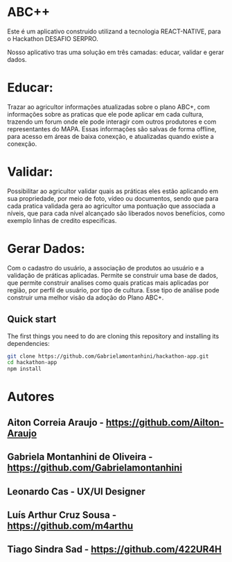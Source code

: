 # ABC++

Este é um aplicativo construido utilizand a tecnologia REACT-NATIVE, para o Hackathon DESAFIO SERPRO.

Nosso aplicativo tras uma solução em três camadas: educar, validar e gerar dados.

# Educar:

Trazar ao agricultor informações atualizadas sobre o plano ABC+, com informações sobre as praticas que ele pode aplicar em cada cultura, trazendo um forum onde ele pode interagir com outros produtores e com representantes do MAPA.
Essas informações são salvas de forma offline, para acesso em áreas de baixa conexção, e atualizadas quando existe a conexção.

# Validar:

Possibilitar ao agricultor validar quais as práticas eles estão aplicando em sua propriedade, por meio de foto, vídeo ou documentos, sendo que para cada pratica validada gera ao agricultor uma pontuação que associada a níveis, que para cada nível alcançado são liberados novos benefícios, como exemplo linhas de credito especificas.

# Gerar Dados:

Com o cadastro do usuário, a associação de produtos ao usuário e a validação de práticas aplicadas. Permite se construir uma base de dados, que permite construir analises como quais praticas mais aplicadas por região, por perfil de usuário, por tipo de cultura. Esse tipo de análise pode construir uma melhor visão da adoção do Plano ABC+.

## Quick start

The first things you need to do are cloning this repository and installing its
dependencies:

```bash
git clone https://github.com/Gabrielamontanhini/hackathon-app.git
cd hackathon-app
npm install
```
# Autores

## Aiton Correia Araujo - https://github.com/Ailton-Araujo

## Gabriela Montanhini de Oliveira - https://github.com/Gabrielamontanhini

## Leonardo Cas - UX/UI Designer

## Luís Arthur Cruz Sousa  - https://github.com/m4arthu

## Tiago Sindra Sad - https://github.com/422UR4H
